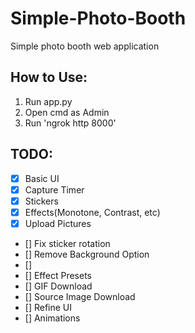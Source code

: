# Simple-Photo-Booth
Simple photo booth web application

## How to Use:
1. Run app.py
2. Open cmd as Admin
3. Run 'ngrok http 8000'

## TODO:
- [X] Basic UI
- [X] Capture Timer
- [X] Stickers
- [X] Effects(Monotone, Contrast, etc)
- [X] Upload Pictures
- [] Fix sticker rotation
- [] Remove Background Option
- [] 
- [] Effect Presets
- [] GIF Download
- [] Source Image Download
- [] Refine UI
- [] Animations